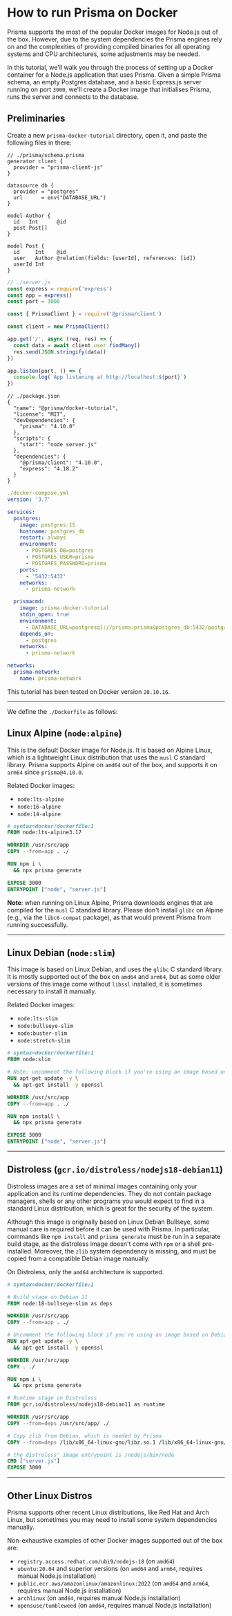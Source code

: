 # How to run Prisma on Docker

Prisma supports the most of the popular Docker images for Node.js out of the box.
However, due to the system dependencies the Prisma engines rely on and the complexities of providing compiled binaries for all operating systems and CPU architectures, some adjustments may be needed.

In this tutorial, we'll walk you through the process of setting up a Docker container for a Node.js application that uses Prisma. Given a simple Prisma schema, an empty Postgres database, and a basic Express.js server running on port `3000`, we'll create a Docker image that initialises Prisma, runs the server and connects to the database.

## Preliminaries

Create a new `prisma-docker-tutorial` directory, open it, and paste the following files in there:

```prisma
// ./prisma/schema.prisma
generator client {
  provider = "prisma-client-js"
}

datasource db {
  provider = "postgres"
  url      = env("DATABASE_URL")
}

model Author {
  id   Int      @id
  post Post[]
}

model Post {
  id     Int    @id
  user   Author @relation(fields: [userId], references: [id])
  userId Int
}
```

```js
// ./server.js
const express = require('express')
const app = express()
const port = 3000

const { PrismaClient } = require('@prisma/client')

const client = new PrismaClient()

app.get('/', async (req, res) => {
  const data = await client.user.findMany()
  res.send(JSON.stringify(data))
})

app.listen(port, () => {
  console.log(`App listening at http://localhost:${port}`)
})
```

```jsonc
// ./package.json
{
  "name": "@prisma/docker-tutorial",
  "license": "MIT",
  "devDependencies": {
    "prisma": "4.10.0"
  },
  "scripts": {
    "start": "node server.js"
  },
  "dependencies": {
    "@prisma/client": "4.10.0",
    "express": "4.18.2"
  }
}
```

```yml
./docker-compose.yml
version: '3.7'

services:
  postgres:
    image: postgres:15
    hostname: postgres_db
    restart: always
    environment:
      - POSTGRES_DB=postgres
      - POSTGRES_USER=prisma
      - POSTGRES_PASSWORD=prisma
    ports:
      - '5432:5432'
    networks:
      - prisma-network

  prismacmd:
    image: prisma-docker-tutorial
    stdin_open: true
    environment:
      - DATABASE_URL=postgresql://prisma:prisma@postgres_db:5432/postgres
    depends_on:
      - postgres
    networks:
      - prisma-network

networks:
  prisma-network:
    name: prisma-network
```

This tutorial has been tested on Docker version `20.10.16`.

---

We define the `./Dockerfile` as follows:

## Linux Alpine (`node:alpine`)

This is the default Docker image for Node.js. It is based on Alpine Linux, which is a lightweight Linux distribution that uses the `musl` C standard library.
Prisma supports Alpine on `amd64` out of the box, and supports it on `arm64` since `prisma@4.10.0`.

Related Docker images:
- `node:lts-alpine`
- `node:16-alpine`
- `node:14-alpine`

```Dockerfile
# syntax=docker/dockerfile:1
FROM node:lts-alpine3.17

WORKDIR /usr/src/app
COPY --from=app . ./

RUN npm i \
  && npx prisma generate

EXPOSE 3000
ENTRYPOINT ["node", "server.js"]
```

**Note**: when running on Linux Alpine, Prisma downloads engines that are compiled for the `musl` C standard library. Please don't install `glibc` on Alpine (e.g., via the `libc6-compat` package), as that would prevent Prisma from running successfully.

---

## Linux Debian (`node:slim`)

This image is based on Linux Debian, and uses the `glibc` C standard library.
It is mostly supported out of the box on `amd64` and `arm64`, but as some older versions of this image come without `libssl` installed, it is sometimes necessary to install it manually.

Related Docker images:
- `node:lts-slim`
- `node:bullseye-slim`
- `node:buster-slim`
- `node:stretch-slim`

```Dockerfile
# syntax=docker/dockerfile:1
FROM node:slim

# Note: uncomment the following block if you're using an image based on Debian Buster, which doesn't come with libssl pre-installed
RUN apt-get update -y \
  && apt-get install -y openssl

WORKDIR /usr/src/app
COPY --from=app . ./

RUN npm install \
  && npx prisma generate

EXPOSE 3000
ENTRYPOINT ["node", "server.js"]
```

---

## Distroless (`gcr.io/distroless/nodejs18-debian11`)

Distroless images are a set of minimal images containing only your application and its runtime dependencies. They do not contain package managers, shells or any other programs you would expect to find in a standard Linux distribution, which is great for the security of the system.

Although this image is originally based on Linux Debian Bullseye, some manual care is required before it can be used with Prisma. In particular, commands like `npm install` and `prisma generate` must be run in a separate build stage, as the distroless image doesn't come with `npm` or a shell pre-installed. Moreover, the `zlib` system dependency is missing, and must be copied from a compatible Debian image manually.

On Distroless, only the `amd64` architecture is supported.

```Dockerfile
# syntax=docker/dockerfile:1

# Build stage on Debian 11
FROM node:18-bullseye-slim as deps

WORKDIR /usr/src/app
COPY --from=app . ./

# Uncomment the following block if you're using an image based on Debian Buster, which doesn't come with libssl pre-installed
RUN apt-get update -y \
  && apt-get install -y openssl

WORKDIR /usr/src/app
COPY . ./

RUN npm i \
  && npx prisma generate

# Runtime stage on Distroless
FROM gcr.io/distroless/nodejs18-debian11 as runtime

WORKDIR /usr/src/app
COPY --from=deps /usr/src/app/ ./

# Copy zlib from Debian, which is needed by Prisma
COPY --from=deps /lib/x86_64-linux-gnu/libz.so.1 /lib/x86_64-linux-gnu/libz.so.1

# the distroless' image entrypoint is /nodejs/bin/node
CMD ["server.js"]
EXPOSE 3000
```

---

## Other Linux Distros

Prisma supports other recent Linux distributions, like Red Hat and Arch Linux, but sometimes you may need to install some system dependencies manually.

Non-exhaustive examples of other Docker images supported out of the box are:
- `registry.access.redhat.com/ubi9/nodejs-18` (on `amd64`)
- `ubuntu:20.04` and superior versions (on `amd64` and `arm64`, requires manual Node.js installation)
- `public.ecr.aws/amazonlinux/amazonlinux:2022` (on `amd64` and `arm64`, requires manual Node.js installation)
- `archlinux` (on `amd64`, requires manual Node.js installation)
- `opensuse/tumbleweed` (on `amd64`, requires manual Node.js installation)
